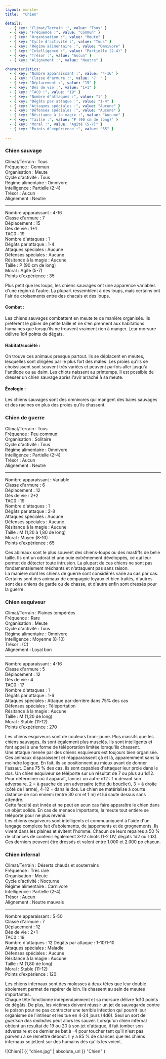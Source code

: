 ```yaml
---
layout: monster
title:  "Chien"

details:
  - { key: "Climat/Terrain :", value: "Tous" }
  - { key: "Fréquence :", value: "Commun" }
  - { key: "Organisation :", value: "Meute" }
  - { key: "Cycle d'activité :", value: "Tous" }
  - { key: "Régime alimentaire :", value: "Omnivore" }
  - { key: "Intelligence :", value: "Partielle (2-4)" }
  - { key: "Trésor :", value: "Aucun" }
  - { key: "Alignement :", value: "Neutre" }

characteristics:
  - { key: "Nombre apparaissant :", value: "4-16" }
  - { key: "Classe d'armure :", value: "7  " }
  - { key: "Déplacement :", value: "15" }
  - { key: "Dés de vie :", value: "1+1" }
  - { key: "TAC0 :", value: "19" }
  - { key: "Nombre d'attaques :", value: "1" }
  - { key: "Dégâts par attaque :", value: "1-4" }
  - { key: "Attaques spéciales :", value: "Aucune" }
  - { key: "Défenses spéciales :", value: "Aucune" }
  - { key: "Résitance à la magie :", value: "Aucune" }
  - { key: "Taille :", value: "P (90 cm de long)" }
  - { key: "Moral :", value: "Agité (5-7)" }
  - { key: "Points d'expérience :", value: "35" }
  
---
```

    
### Chien sauvage

Climat/Terrain : Tous  
Fréquence : Commun  
Organisation : Meute  
Cycle d'activité : Tous  
Régime alimentaire : Omnivore  
Intelligence : Partielle (2-4)  
Trésor : Aucun  
Alignement : Neutre  

---

Nombre apparaissant : 4-16  
Classe d'armure : 7    
Déplacement : 15  
Dés de vie : 1+1  
TAC0 : 19  
Nombre d'attaques : 1  
Dégâts par attaque : 1-4  
Attaques spéciales : Aucune  
Défenses spéciales : Aucune  
Résitance à la magie : Aucune  
Taille : P (90 cm de long)  
Moral : Agité (5-7)  
Points d'expérience : 35

Plus petit que les loups, les chiens sauvages ont une apparence variables d'une région à l'autre. La plupart ressemblent à des loups, mais certains ont l'air de croisements entre des chacals et des loups.

#### Combat :

Les chiens sauvages combattent en meute te de manière organisée. Ils préfèrent le gibier de petite taille et ne s'en prennent aux habitations humaines que lorsqu'ils ne trouvent vraiment rien à manger. Leur morsure délivre 1d4 points de dégats.

#### Habitat/société :

On trouve ces animaux presque partout. Ils se déplacent en meutes, lesquelles sont dirigées par le plus fort des mâles. Les proies qu'ils se choississent sont souvent très variées et peuvent parfois aller jusqu'à l'antilope ou au daim. Les chiots naissent au printemps. Il est possible de dresser un chien sauvage après l'avir arraché à sa meute.

#### Écologie :

Les chiens sauvages sont des omnivores qui mangent des baies sauvages et des racines en plus des proies qu'ils chassent.

### Chien de guerre

Climat/Terrain : Tous  
Fréquence : Peu commun  
Organisation : Solitaire  
Cycle d'activité : Tous  
Régime alimentaire : Omnivore  
Intelligence : Partielle (2-4)  
Trésor : Aucun  
Alignement : Neutre  

---

Nombre apparaissant : Variable  
Classe d'armure : 6    
Déplacement : 12  
Dés de vie : 2+2  
TAC0 : 19  
Nombre d'attaques : 1  
Dégâts par attaque : 2-8  
Attaques spéciales : Aucune  
Défenses spéciales : Aucune  
Résitance à la magie : Aucune  
Taille : M (1,20 à 1,80 de long)  
Moral : Moyen (8-10)  
Points d'expérience : 65

Ces abimaux sont le plus souvent des chiens-loups ou des mastiffs de belle taille. Ils ont un odorat et une ouïe extrêmement développés, ce qui leur permet de détecter toute intrusion. La plupart de ces chiens ne sont pas fondamentalement méchants et n'attaquent pas sans raison.  
La manière dont les chiens de guerre sont considérés varie au cas par cas. Certains sont des animaux de compagnie loyaux et bien traités, d'autres sont des chiens de garde ou de chasse, et d'autre enfin sont dressés pour la guerre.

### Chien esquiveur

Climat/Terrain : Plaines tempérées  
Fréquence : Rare  
Organisation : Meute  
Cycle d'activité : Tous  
Régime alimentaire : Omnivore  
Intelligence : Moyenne (8-10)  
Trésor : (C)  
Alignement : Loyal bon  

---

Nombre apparaissant : 4-16  
Classe d'armure : 5    
Déplacement : 12  
Dés de vie : 4  
TAC0 : 17  
Nombre d'attaques : 1  
Dégâts par attaque : 1-6  
Attaques spéciales : Attaque par-derrière dans 75% des cas  
Défenses spéciales : Téléportation  
Résitance à la magie : Aucune  
Taille : M (1,20 de long)  
Moral : Stable (11-12)  
Points d'expérience : 270

Les chiens esquiveurs sont de couleurs brun-jaune. Plus massifs que les chiens sauvages, ils sont également plus musclés. Ils sont intelligents et font appel à une forme de téléportation limitée lorsqu'ils chassent.  
Une attaque menée par des chiens esquiveurs est toujours bien organisée. Ces animaux disparaissent et réapparaissent çà et là, apparemment sans la moindre logique. En fait, ils se positionnent au mieux avant de donner l'assaut. Dans 75 % des cas, ils sont capables d'attaquer leur proie dans le dos. Un chien esquiveur se téléporte sur un résultat de 7 ou plus au 1d12. Pour déterminer où il apparaît, lancez un autre d12 : 1 = devant son adversaire, 2 = à gauche de son adversaire (côté du bouclier), 3 = à droite (côté de l'arme), 4-12 = dans le dos. Le chien se matérialise à courte distance de son ennemi (entre 30 cm et 1 m) et lui saute dessus sans attendre.  
Cette faculté est innée et ne peut en acun cas faire apparaître le chien dans un objet solide. En cas de menace importante, la meute tout entière se téléporte pour ne plus revenir.  
Les chiens esquiveurs sont intelligents et commuuniquent à l'aide d'un langage complexe fait d'aboiements, de jappements et de grognements. Ils vivent dans les plaines et évitent l'homme. Chacun de leurs repaires a 50 % de chances de contenir également 3-12 chiots (1-2 DV, dégats 1d2 ou 1d3). Ces derniers peuvent être dressés et valent entre 1.000 et 2.000 po chacun.

### Chien infernal

Climat/Terrain : Déserts chauds et souterrains  
Fréquence : Très rare  
Organisation : Meute  
Cycle d'activité : Nocturne  
Régime alimentaire : Carnivore  
Intelligence : Partielle (2-4)  
Trésor : Aucun  
Alignement : Neutre mauvais  

---

Nombre apparaissant : 5-50  
Classe d'armure : 7    
Déplacement : 12  
Dés de vie : 2+1  
TAC0 : 19  
Nombre d'attaques : 12 
Dégâts par attaque : 1-10/1-10  
Attaques spéciales : Maladie  
Défenses spéciales : Aucune  
Résitance à la magie : Aucune  
Taille : M (1,80 de long)  
Moral : Stable (11-12)  
Points d'expérience : 120

Les chiens infernaux sont des molosses à deux têtes que leur double aboiement permet de repérer de loin. Ils chassent au sein de meutes importantes.  
Chaque tête fonctionne indépendamment et sa morsure délivre 1d10 points de dégâts. De plus, les victimes doivent réussir un jet de sauvegarde contre le poison pour ne pas contracter une terrible infection qui pourrit leur organisme de l'intrieur et les tue en 4-24 jours (4d6). Seul un sort de _guérison des maladies_ peut alors les sauver. Lorsqu'un chien infernal obtient un résultat de 19 ou 20 à son jet d'attaque, il fait tomber son adversaire et ce dernier se bat à -4 pour toucher tant qu'il n'est pas parvenu à se remettre debout. Il y a 85 % de chances que les chiens infernaux se jettent sur des humains dès qu'ils les voient.

![Chien]( {{ "chien.jpg" | absolute_url }} "Chien" )